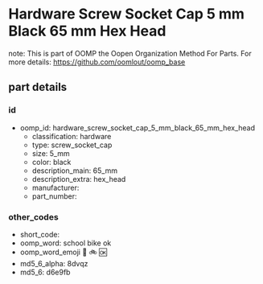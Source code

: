 # Hardware Screw Socket Cap 5 mm Black 65 mm Hex Head  

note: This is part of OOMP the Oopen Organization Method For Parts. For more details: https://github.com/oomlout/oomp_base

##  part details





### id
* oomp_id: hardware_screw_socket_cap_5_mm_black_65_mm_hex_head
  * classification: hardware
  * type: screw_socket_cap
  * size: 5_mm
  * color: black
  * description_main: 65_mm
  * description_extra: hex_head
  * manufacturer: 
  * part_number: 

### other_codes
* short_code: 
* oomp_word: school bike ok
* oomp_word_emoji :school: :bike: :ok:
* md5_6_alpha: 8dvqz
* md5_6: d6e9fb